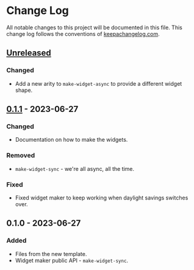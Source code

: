 # Change Log
All notable changes to this project will be documented in this file. This change log follows the conventions of [keepachangelog.com](http://keepachangelog.com/).

## [Unreleased]
### Changed
- Add a new arity to `make-widget-async` to provide a different widget shape.

## [0.1.1] - 2023-06-27
### Changed
- Documentation on how to make the widgets.

### Removed
- `make-widget-sync` - we're all async, all the time.

### Fixed
- Fixed widget maker to keep working when daylight savings switches over.

## 0.1.0 - 2023-06-27
### Added
- Files from the new template.
- Widget maker public API - `make-widget-sync`.

[Unreleased]: https://sourcehost.site/your-name/day01-report-repair/compare/0.1.1...HEAD
[0.1.1]: https://sourcehost.site/your-name/day01-report-repair/compare/0.1.0...0.1.1
